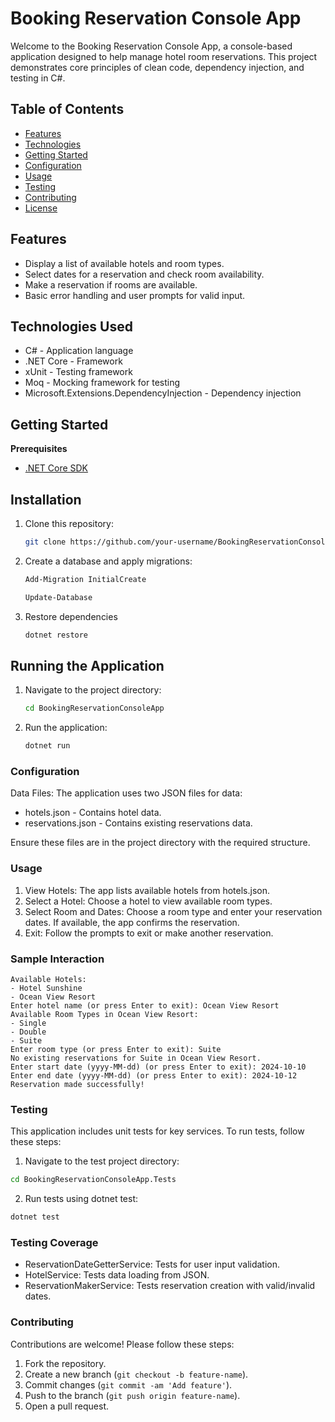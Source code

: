 # Booking Reservation Console App
Welcome to the Booking Reservation Console App, a console-based application designed to help manage hotel room reservations. This project demonstrates core principles of clean code, dependency injection, and testing in C#.

## Table of Contents
* [Features](#features)
* [Technologies](#Technologies)
* [Getting Started](#Getting_Started)
* [Configuration](#Configuration)
* [Usage](#Usage)
* [Testing](#Testing)
* [Contributing](#Contributing)
* [License](#License)

## Features
* Display a list of available hotels and room types.
* Select dates for a reservation and check room availability.
* Make a reservation if rooms are available.
* Basic error handling and user prompts for valid input.

## Technologies Used
* C# - Application language
* .NET Core - Framework
* xUnit - Testing framework
* Moq - Mocking framework for testing
* Microsoft.Extensions.DependencyInjection - Dependency injection

## Getting Started

**Prerequisites**
* [.NET Core SDK](https://dotnet.microsoft.com/en-us/download/dotnet/thank-you/sdk-8.0.403-windows-x64-installer)


## Installation
1. Clone this repository:
   ```bash
   git clone https://github.com/your-username/BookingReservationConsoleApp.git
1. Create a database and apply migrations:
   ```bash
   Add-Migration InitialCreate
   
   Update-Database
2. Restore dependencies
    ```bash
    dotnet restore
    
##  Running the Application
1. Navigate to the project directory:
   ```bash
   cd BookingReservationConsoleApp
1. Run the application:
   ```bash
   dotnet run

### Configuration

Data Files: The application uses two JSON files for data:
* hotels.json - Contains hotel data.
* reservations.json - Contains existing reservations data.
  
Ensure these files are in the project directory with the required structure.

### Usage
1. View Hotels: The app lists available hotels from hotels.json.
2. Select a Hotel: Choose a hotel to view available room types.
3. Select Room and Dates: Choose a room type and enter your reservation dates. If available, the app confirms the reservation.
4. Exit: Follow the prompts to exit or make another reservation.

### Sample Interaction
```plaintext
Available Hotels:
- Hotel Sunshine
- Ocean View Resort
Enter hotel name (or press Enter to exit): Ocean View Resort
Available Room Types in Ocean View Resort:
- Single
- Double
- Suite
Enter room type (or press Enter to exit): Suite
No existing reservations for Suite in Ocean View Resort.
Enter start date (yyyy-MM-dd) (or press Enter to exit): 2024-10-10
Enter end date (yyyy-MM-dd) (or press Enter to exit): 2024-10-12
Reservation made successfully!
```

### Testing

This application includes unit tests for key services. To run tests, follow these steps:

1. Navigate to the test project directory:
```bash
cd BookingReservationConsoleApp.Tests
```
2. Run tests using dotnet test:
```bash
dotnet test
```
### Testing Coverage
* ReservationDateGetterService: Tests for user input validation.
* HotelService: Tests data loading from JSON.
* ReservationMakerService: Tests reservation creation with valid/invalid dates.

### Contributing
Contributions are welcome! Please follow these steps:

1. Fork the repository.
2. Create a new branch (```git checkout -b feature-name```).
3. Commit changes (```git commit -am 'Add feature'```).
4. Push to the branch (```git push origin feature-name```).
6. Open a pull request.
